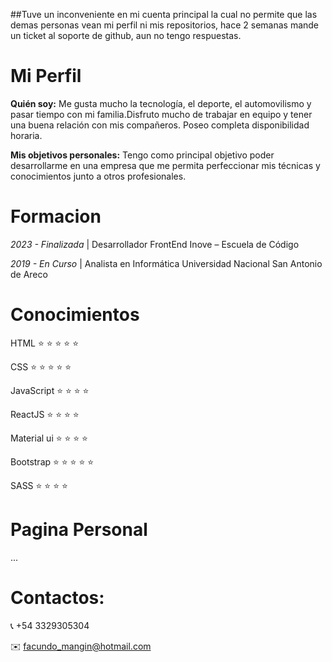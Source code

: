 ##Tuve un inconveniente en mi cuenta principal la cual no permite que las demas personas vean mi perfil ni mis repositorios, hace 2 semanas mande un ticket al soporte de github, aun no tengo respuestas.

# Mi Perfil

__Quién soy:__ Me gusta mucho la tecnología, el deporte, el automovilismo y pasar tiempo con mi familia.Disfruto mucho de trabajar en equipo y tener una buena relación con mis compañeros. Poseo completa disponibilidad horaria.

__Mis objetivos personales:__ Tengo como principal objetivo poder desarrollarme en una empresa que me permita perfeccionar mis técnicas y conocimientos junto a otros profesionales.

# Formacion
<em> 2023 - Finalizada </em> | Desarrollador FrontEnd    Inove – Escuela de Código 

<em> 2019 - En Curso </em> | Analista en Informática   Universidad Nacional San Antonio de Areco

# Conocimientos
HTML  :star: :star: :star: :star: :star:

CSS   :star: :star: :star: :star: :star:

JavaScript   :star: :star: :star: :star:

ReactJS   :star: :star: :star: :star:

Material ui   :star: :star: :star: :star:

Bootstrap   :star: :star: :star: :star: :star:

SASS  :star: :star: :star: :star:

# Pagina Personal
...

# Contactos:
:telephone_receiver: +54 3329305304

:envelope: facundo_mangin@hotmail.com
